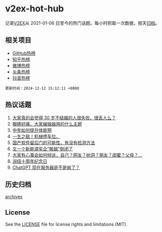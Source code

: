 # v2ex-hot-hub

 记录[V2EX](https://www.v2ex.com/)从 2021-01-06 日至今的热门话题。每小时抓取一次数据，按天[归档](archives)。
 
 ## 相关项目

- [GitHub热榜](https://github.com/lonnyzhang423/github-hot-hub)
- [知乎热榜](https://github.com/lonnyzhang423/zhihu-hot-hub)
- [微博热榜](https://github.com/lonnyzhang423/weibo-hot-hub)
- [头条热榜](https://github.com/lonnyzhang423/toutiao-hot-hub)
- [抖音热榜](https://github.com/lonnyzhang423/douyin-hot-hub)


 `更新时间：2024-12-12 15:12:11 +0800`

## 热议话题

1. [大家真的会觉得 30 岁不结婚的人很失败、很丢人么？](https://www.v2ex.com/t/1096971)
1. [眼睛好痛，大家编辑器用的什么主题](https://www.v2ex.com/t/1096767)
1. [中年如何提升体能啊](https://www.v2ex.com/t/1096886)
1. [一生之敌！机械停车位。](https://www.v2ex.com/t/1096905)
1. [国产软件留后门的可能性，有没有检测方法](https://www.v2ex.com/t/1096912)
1. [又一个新能源车企“极越”倒闭了](https://www.v2ex.com/t/1096899)
1. [大家有心事会如何倾诉，自己？网友？树洞？朋友？闺蜜？父母？…](https://www.v2ex.com/t/1096831)
1. [润纽十周年纪念日](https://www.v2ex.com/t/1096872)
1. [ChatGPT 现在服务器是不是崩了？](https://www.v2ex.com/t/1096873)

## 历史归档

[archives](archives)

## License

See the [LICENSE](LICENSE) file for license rights and limitations (MIT).
